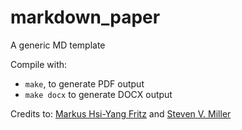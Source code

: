# markdown_paper
A generic MD template

Compile with:
  - `make`, to generate PDF output
  - `make docx` to generate DOCX output

Credits to: [Markus Hsi-Yang Fritz](https://github.com/mhyfritz) and [Steven V. Miller](http://svmiller.com/)
